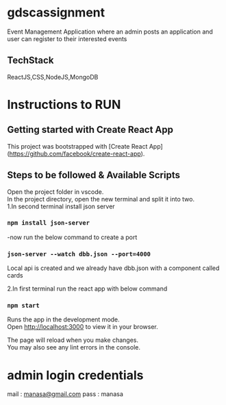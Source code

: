 # gdscassignment

Event Management Application where an admin posts an application and user can register to their interested events

## TechStack

ReactJS,CSS,NodeJS,MongoDB

# Instructions to RUN
## Getting started with Create React App

This project was bootstrapped with [Create React App] (https://github.com/facebook/create-react-app).

## Steps to be followed & Available Scripts
Open the project folder in vscode.\
In the project directory, open the new terminal and split it into two.\
1.In second terminal install json server
### `npm install json-server`
-now run the below command to create a port
### `json-server --watch dbb.json --port=4000`

Local api is created and we already have dbb.json with a component called cards

2.In first terminal run the react app with below command

### `npm start`

Runs the app in the development mode.\
Open [http://localhost:3000](http://localhost:3000) to view it in your browser.

The page will reload when you make changes.\
You may also see any lint errors in the console.

# admin login credentials 
mail : manasa@gmail.com
pass : manasa
